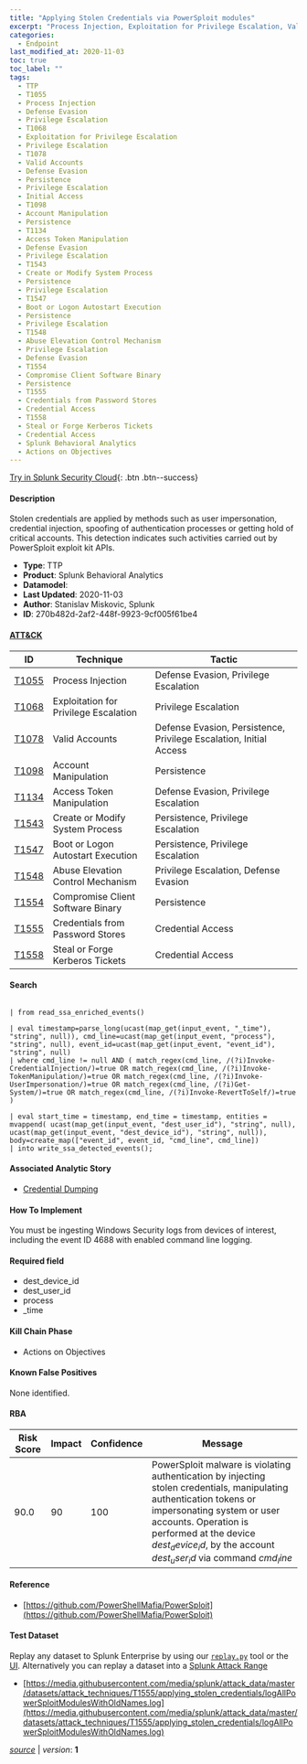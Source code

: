 ```yaml
---
title: "Applying Stolen Credentials via PowerSploit modules"
excerpt: "Process Injection, Exploitation for Privilege Escalation, Valid Accounts, Account Manipulation, Access Token Manipulation, Create or Modify System Process, Boot or Logon Autostart Execution, Abuse Elevation Control Mechanism, Compromise Client Software Binary, Credentials from Password Stores, Steal or Forge Kerberos Tickets"
categories:
  - Endpoint
last_modified_at: 2020-11-03
toc: true
toc_label: ""
tags:
  - TTP
  - T1055
  - Process Injection
  - Defense Evasion
  - Privilege Escalation
  - T1068
  - Exploitation for Privilege Escalation
  - Privilege Escalation
  - T1078
  - Valid Accounts
  - Defense Evasion
  - Persistence
  - Privilege Escalation
  - Initial Access
  - T1098
  - Account Manipulation
  - Persistence
  - T1134
  - Access Token Manipulation
  - Defense Evasion
  - Privilege Escalation
  - T1543
  - Create or Modify System Process
  - Persistence
  - Privilege Escalation
  - T1547
  - Boot or Logon Autostart Execution
  - Persistence
  - Privilege Escalation
  - T1548
  - Abuse Elevation Control Mechanism
  - Privilege Escalation
  - Defense Evasion
  - T1554
  - Compromise Client Software Binary
  - Persistence
  - T1555
  - Credentials from Password Stores
  - Credential Access
  - T1558
  - Steal or Forge Kerberos Tickets
  - Credential Access
  - Splunk Behavioral Analytics
  - Actions on Objectives
---
```




[Try in Splunk Security Cloud](https://www.splunk.com/en_us/cyber-security.html){: .btn .btn--success}

#### Description

Stolen credentials are applied by methods such as user impersonation, credential injection, spoofing of authentication processes or getting hold of critical accounts. This detection indicates such activities carried out by PowerSploit exploit kit APIs.

- **Type**: TTP
- **Product**: Splunk Behavioral Analytics
- **Datamodel**: 
- **Last Updated**: 2020-11-03
- **Author**: Stanislav Miskovic, Splunk
- **ID**: 270b482d-2af2-448f-9923-9cf005f61be4


#### [ATT&CK](https://attack.mitre.org/)

| ID          | Technique   | Tactic      |
| ----------- | ----------- | ----------- |
| [T1055](https://attack.mitre.org/techniques/T1055/) | Process Injection | Defense Evasion, Privilege Escalation |
| [T1068](https://attack.mitre.org/techniques/T1068/) | Exploitation for Privilege Escalation | Privilege Escalation |
| [T1078](https://attack.mitre.org/techniques/T1078/) | Valid Accounts | Defense Evasion, Persistence, Privilege Escalation, Initial Access |
| [T1098](https://attack.mitre.org/techniques/T1098/) | Account Manipulation | Persistence |
| [T1134](https://attack.mitre.org/techniques/T1134/) | Access Token Manipulation | Defense Evasion, Privilege Escalation |
| [T1543](https://attack.mitre.org/techniques/T1543/) | Create or Modify System Process | Persistence, Privilege Escalation |
| [T1547](https://attack.mitre.org/techniques/T1547/) | Boot or Logon Autostart Execution | Persistence, Privilege Escalation |
| [T1548](https://attack.mitre.org/techniques/T1548/) | Abuse Elevation Control Mechanism | Privilege Escalation, Defense Evasion |
| [T1554](https://attack.mitre.org/techniques/T1554/) | Compromise Client Software Binary | Persistence |
| [T1555](https://attack.mitre.org/techniques/T1555/) | Credentials from Password Stores | Credential Access |
| [T1558](https://attack.mitre.org/techniques/T1558/) | Steal or Forge Kerberos Tickets | Credential Access |

#### Search

```

| from read_ssa_enriched_events()

| eval timestamp=parse_long(ucast(map_get(input_event, "_time"), "string", null)), cmd_line=ucast(map_get(input_event, "process"), "string", null), event_id=ucast(map_get(input_event, "event_id"), "string", null) 
| where cmd_line != null AND ( match_regex(cmd_line, /(?i)Invoke-CredentialInjection/)=true OR match_regex(cmd_line, /(?i)Invoke-TokenManipulation/)=true OR match_regex(cmd_line, /(?i)Invoke-UserImpersonation/)=true OR match_regex(cmd_line, /(?i)Get-System/)=true OR match_regex(cmd_line, /(?i)Invoke-RevertToSelf/)=true )

| eval start_time = timestamp, end_time = timestamp, entities = mvappend( ucast(map_get(input_event, "dest_user_id"), "string", null), ucast(map_get(input_event, "dest_device_id"), "string", null)), body=create_map(["event_id", event_id, "cmd_line", cmd_line]) 
| into write_ssa_detected_events();
```

#### Associated Analytic Story
* [Credential Dumping](/stories/credential_dumping)


#### How To Implement
You must be ingesting Windows Security logs from devices of interest, including the event ID 4688 with enabled command line logging.

#### Required field
* dest_device_id
* dest_user_id
* process
* _time


#### Kill Chain Phase
* Actions on Objectives


#### Known False Positives
None identified.


#### RBA

| Risk Score  | Impact      | Confidence   | Message      |
| ----------- | ----------- |--------------|--------------|
| 90.0 | 90 | 100 | PowerSploit malware is violating authentication by injecting stolen credentials, manipulating authentication tokens or impersonating system or user accounts. Operation is performed at the device $dest_device_id$, by the account $dest_user_id$ via command $cmd_line$ |




#### Reference

* [https://github.com/PowerShellMafia/PowerSploit](https://github.com/PowerShellMafia/PowerSploit)



#### Test Dataset
Replay any dataset to Splunk Enterprise by using our [`replay.py`](https://github.com/splunk/attack_data#using-replaypy) tool or the [UI](https://github.com/splunk/attack_data#using-ui).
Alternatively you can replay a dataset into a [Splunk Attack Range](https://github.com/splunk/attack_range#replay-dumps-into-attack-range-splunk-server)

* [https://media.githubusercontent.com/media/splunk/attack_data/master/datasets/attack_techniques/T1555/applying_stolen_credentials/logAllPowerSploitModulesWithOldNames.log](https://media.githubusercontent.com/media/splunk/attack_data/master/datasets/attack_techniques/T1555/applying_stolen_credentials/logAllPowerSploitModulesWithOldNames.log)



[*source*](https://github.com/splunk/security_content/tree/develop/detections/endpoint/applying_stolen_credentials_via_powersploit_modules.yml) \| *version*: **1**